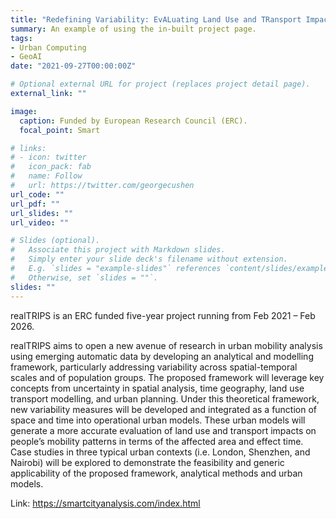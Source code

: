 ```yaml
---
title: "Redefining Variability: EvALuating Land Use and TRansport Impacts on Urban Mobility PatternS (realTRIPS)"
summary: An example of using the in-built project page.
tags:
- Urban Computing
- GeoAI
date: "2021-09-27T00:00:00Z"

# Optional external URL for project (replaces project detail page).
external_link: ""

image:
  caption: Funded by European Research Council (ERC).
  focal_point: Smart

# links:
# - icon: twitter
#   icon_pack: fab
#   name: Follow
#   url: https://twitter.com/georgecushen
url_code: ""
url_pdf: ""
url_slides: ""
url_video: ""

# Slides (optional).
#   Associate this project with Markdown slides.
#   Simply enter your slide deck's filename without extension.
#   E.g. `slides = "example-slides"` references `content/slides/example-slides.md`.
#   Otherwise, set `slides = ""`.
slides: ""
---
```


realTRIPS is an ERC funded five-year project running from Feb 2021 – Feb 2026.

realTRIPS aims to open a new avenue of research in urban mobility analysis using emerging automatic data by developing an analytical and modelling framework, particularly addressing variability across spatial-temporal scales and of population groups. The proposed framework will leverage key concepts from uncertainty in spatial analysis, time geography, land use transport modelling, and urban planning. Under this theoretical framework, new variability measures will be developed and integrated as a function of space and time into operational urban models. These urban models will generate a more accurate evaluation of land use and transport impacts on people’s mobility patterns in terms of the affected area and effect time. Case studies in three typical urban contexts (i.e. London, Shenzhen, and Nairobi) will be explored to demonstrate the feasibility and generic applicability of the proposed framework, analytical methods and urban models.

Link: <https://smartcityanalysis.com/index.html>
